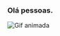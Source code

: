 ### Olá pessoas.

<img src="https://d.wattpad.com/story_parts/824954390/images/15e77b68a46c072f360092306513.gif" alt="Gif animada" />

